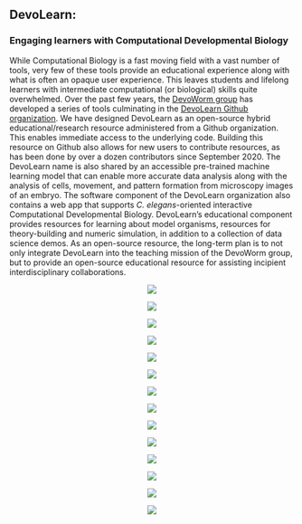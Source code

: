 ## DevoLearn: 
### Engaging learners with Computational Developmental Biology  

While Computational Biology is a fast moving field with a vast number of tools, very few of these tools provide an educational experience along with what is often an opaque user experience. This leaves students and lifelong learners with intermediate computational (or biological) skills quite overwhelmed. Over the past few years, the [DevoWorm group](https://devoworm.weebly.com/) has developed a series of tools culminating in the [DevoLearn Github organization](https://github.com/DevoLearn). We have designed DevoLearn as an open-source hybrid educational/research resource administered from a Github organization. This enables immediate access to the underlying code. Building this resource on Github also allows for new users to contribute resources, as has been done by over a dozen contributors since September 2020. The DevoLearn name is also shared by an accessible pre-trained machine learning model that can enable more accurate data analysis along with the analysis of cells, movement, and pattern formation from microscopy images of an embryo. The software component of the DevoLearn organization also contains a web app that supports _C. elegans_-oriented interactive Computational Developmental Biology. DevoLearn’s educational component provides resources for learning about model organisms, resources for theory-building and numeric simulation, in addition to a collection of data science demos. As an open-source resource, the long-term plan is to not only integrate DevoLearn into the teaching mission of the DevoWorm group, but to provide an open-source educational resource for assisting incipient interdisciplinary collaborations.
  
<P>
  <CENTER>
<IMG SRC="https://github.com/devoworm/Proposals-Public-Lectures/blob/master/Open%20Education%20Conference/Slides/Slide1.png">
  </CENTER>
</P><P>
  <CENTER>
<IMG SRC="https://github.com/devoworm/Proposals-Public-Lectures/blob/master/Open%20Education%20Conference/Slides/Slide-Two.png">
  </CENTER>
</P>
<P>
  <CENTER>
<IMG SRC="https://github.com/devoworm/Proposals-Public-Lectures/blob/master/Open%20Education%20Conference/Slides/Slide3.png">
  </CENTER>
</P>
<P>
  <CENTER>
<IMG SRC="https://github.com/devoworm/Proposals-Public-Lectures/blob/master/Open%20Education%20Conference/Slides/Slide4.png">
  </CENTER>
</P><P>
  <CENTER>
<IMG SRC="https://github.com/devoworm/Proposals-Public-Lectures/blob/master/Open%20Education%20Conference/Slides/Slide5.png">
  </CENTER>
</P>
<P>
  <CENTER>
<IMG SRC="https://github.com/devoworm/Proposals-Public-Lectures/blob/master/Open%20Education%20Conference/Slides/Slide-Six.png">
  </CENTER>
</P>
<P>
  <CENTER>
<IMG SRC="https://github.com/devoworm/Proposals-Public-Lectures/blob/master/Open%20Education%20Conference/Slides/Slide7.png">
  </CENTER>
</P><P>
  <CENTER>
<IMG SRC="https://github.com/devoworm/Proposals-Public-Lectures/blob/master/Open%20Education%20Conference/Slides/Slide-Eight.png">
  </CENTER>
</P>
<P>
  <CENTER>
<IMG SRC="https://github.com/devoworm/Proposals-Public-Lectures/blob/master/Open%20Education%20Conference/Slides/Slide9.png">
  </CENTER>
</P>
<P>
  <CENTER>
<IMG SRC="https://github.com/devoworm/Proposals-Public-Lectures/blob/master/Open%20Education%20Conference/Slides/Slide-Eleven.png">
  </CENTER>
</P>
<P>
  <CENTER>
<IMG SRC="https://github.com/devoworm/Proposals-Public-Lectures/blob/master/Open%20Education%20Conference/Slides/Slide10.png">
  </CENTER>
</P>
<P>
  <CENTER>
<IMG SRC="https://github.com/devoworm/Proposals-Public-Lectures/blob/master/Open%20Education%20Conference/Slides/Slide-11.5.png">
  </CENTER>
</P>
<P>
  <CENTER>
<IMG SRC="https://github.com/devoworm/Proposals-Public-Lectures/blob/master/Open%20Education%20Conference/Slides/Slide12.png">
  </CENTER>
</P>
<P>
  <CENTER>
<IMG SRC="https://github.com/devoworm/Proposals-Public-Lectures/blob/master/Open%20Education%20Conference/Slides/Slide13.png">
  </CENTER>
</P>
  

